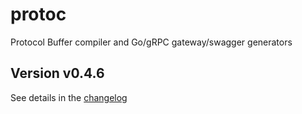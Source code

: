 # protoc
Protocol Buffer compiler and Go/gRPC gateway/swagger generators

## Version v0.4.6

See details in the [changelog](docs/CHANGELOG.md)
